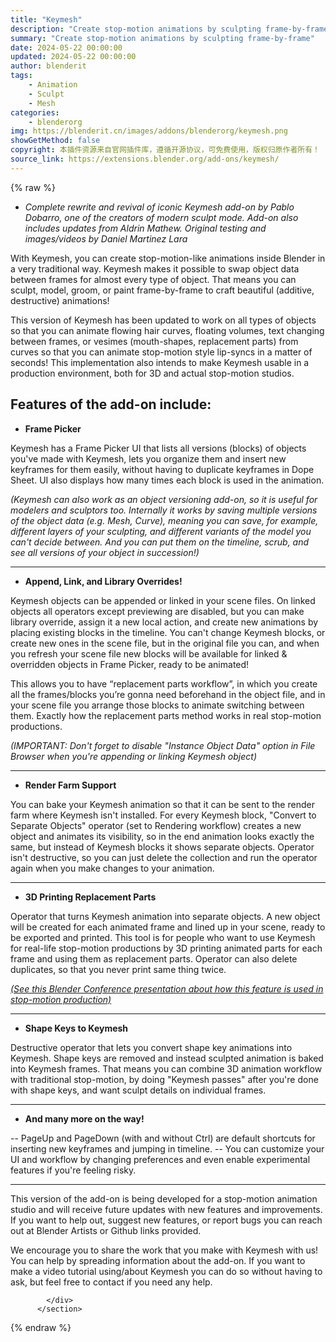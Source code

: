 ```yaml
---
title: "Keymesh"
description: "Create stop-motion animations by sculpting frame-by-frame"
summary: "Create stop-motion animations by sculpting frame-by-frame"
date: 2024-05-22 00:00:00
updated: 2024-05-22 00:00:00
author: blenderit
tags: 
    - Animation
    - Sculpt
    - Mesh
categories:
    - blenderorg
img: https://blenderit.cn/images/addons/blenderorg/keymesh.png
showGetMethod: false
copyright: 本插件资源来自官网插件库，遵循开源协议，可免费使用，版权归原作者所有！
source_link: https://extensions.blender.org/add-ons/keymesh/
---
```


{% raw %}
<section id="about" class="mt-3">
            <div class="box style-rich-text">
              <ul>
<li><em>Complete rewrite and revival of iconic Keymesh add-on by Pablo Dobarro, one of the creators of modern sculpt mode. Add-on also includes updates from Aldrin Mathew. Original testing and images/videos by Daniel Martinez Lara</em></li>
</ul>
<p>With Keymesh, you can create stop-motion-like animations inside Blender in a very traditional way. Keymesh makes it possible to swap object data between frames for almost every type of object. That means you can sculpt, model, groom, or paint frame-by-frame to craft beautiful (additive, destructive) animations!</p>
<p>This version of Keymesh has been updated to work on all types of objects so that you can animate flowing hair curves, floating volumes, text changing between frames, or vesimes (mouth-shapes, replacement parts) from curves so that you can animate stop-motion style lip-syncs in a matter of seconds! This implementation also intends to make Keymesh usable in a production environment, both for 3D and actual stop-motion studios.</p>
<h2>Features of the add-on include:</h2>
<ul>
<li><strong>Frame Picker</strong></li>
</ul>
<p>Keymesh has a Frame Picker UI that lists all versions (blocks) of objects you've made with Keymesh, lets you organize them and insert new keyframes for them easily, without having to duplicate keyframes in Dope Sheet. UI also displays how many times each block is used in the animation.</p>
<p><em>(Keymesh can also work as an object versioning add-on, so it is useful for modelers and sculptors too. Internally it works by saving multiple versions of the object data (e.g. Mesh, Curve), meaning you can save, for example, different layers of your sculpting, and different variants of the model you can't decide between. And you can put them on the timeline, scrub, and see all versions of your object in succession!)</em></p>
<hr>
<ul>
<li><strong>Append, Link, and Library Overrides!</strong></li>
</ul>
<p>Keymesh objects can be appended or linked in your scene files. On linked objects all operators except previewing are disabled, but you can make library override, assign it a new local action, and create new animations by placing existing blocks in the timeline. You can't change Keymesh blocks, or create new ones in the scene file, but in the original file you can, and when you refresh your scene file new blocks will be available for linked &amp; overridden objects in Frame Picker, ready to be animated!</p>
<p>This allows you to have “replacement parts workflow”, in which you create all the frames/blocks you’re gonna need beforehand in the object file, and in your scene file you arrange those blocks to animate switching between them. Exactly how the replacement parts method works in real stop-motion productions.</p>
<p><em>(IMPORTANT: Don't forget to disable "Instance Object Data" option in File Browser when you're appending or linking Keymesh object)</em></p>
<hr>
<ul>
<li><strong>Render Farm Support</strong></li>
</ul>
<p>You can bake your Keymesh animation so that it can be sent to the render farm where Keymesh isn't installed. For every Keymesh block, "Convert to Separate Objects" operator (set to Rendering workflow) creates a new object and animates its visibility, so in the end animation looks exactly the same, but instead of Keymesh blocks it shows separate objects. Operator isn't destructive, so you can just delete the collection and run the operator again when you make changes to your animation.</p>
<hr>
<ul>
<li><strong>3D Printing Replacement Parts</strong></li>
</ul>
<p>Operator that turns Keymesh animation into separate objects. A new object will be created for each animated frame and lined up in your scene, ready to be exported and printed. This tool is for people who want to use Keymesh for real-life stop-motion productions by 3D printing animated parts for each frame and using them as replacement parts. Operator can also delete duplicates, so that you never print same thing twice.</p>
<p><em><a rel="nofollow noopener noreferrer external" target="_blank" href="https://www.youtube.com/watch?v=Ry1qvOu9nxQ">(See this Blender Conference presentation about how this feature is used in stop-motion production)</a></em></p>
<hr>
<ul>
<li><strong>Shape Keys to Keymesh</strong></li>
</ul>
<p>Destructive operator that lets you convert shape key animations into Keymesh. Shape keys are removed and instead sculpted animation is baked into Keymesh frames. That means you can combine 3D animation workflow with traditional stop-motion, by doing "Keymesh passes" after you're done with shape keys, and want sculpt details on individual frames.</p>
<hr>
<ul>
<li><strong>And many more on the way!</strong></li>
</ul>
<p>-- PageUp and PageDown (with and without Ctrl) are default shortcuts for inserting new keyframes and jumping in timeline.
-- You can customize your UI and workflow by changing preferences and even enable experimental features if you're feeling risky.</p>
<hr>
<p>This version of the add-on is being developed for a stop-motion animation studio and will receive future updates with new features and improvements. If you want to help out, suggest new features, or report bugs you can reach out at Blender Artists or Github links provided.</p>
<p>We encourage you to share the work that you make with Keymesh with us! You can help by spreading information about the add-on. If you want to make a video tutorial using/about Keymesh you can do so without having to ask, but feel free to contact if you need any help.</p>

            </div>
          </section>
<div style="display: none">blenderorg</div>
{% endraw %}